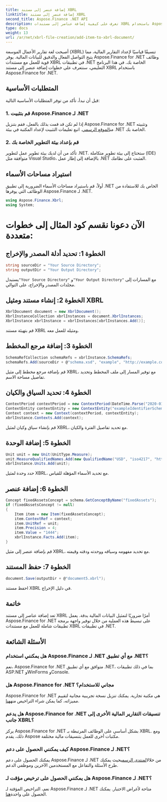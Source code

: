 ```yaml
---
title: إضافة عنصر إلى مستند XBRL
linktitle: إضافة عنصر إلى مستند XBRL
second_title: Aspose.Finance .NET API
description: تعرف على كيفية إضافة عناصر إلى مستندات XBRL باستخدام Aspose.Finance لـ .NET. قم بتبسيط إعداد التقارير المالية في تطبيقات .NET الخاصة بك. #التمويل
type: docs
weight: 13
url: /ar/net/xbrl-file-creation/add-item-to-xbrl-document/
---
```

أصبحت لغة تقارير الأعمال الموسعة (XBRL) تنسيقًا قياسيًا لإعداد التقارير المالية، مما يتيح التواصل الفعال والدقيق للبيانات المالية. يوفر Aspose.Finance for .NET وظائف قوية للعمل مع مستندات XBRL في تطبيقات .NET الخاصة بك. في هذا البرنامج التعليمي، سنتعرف على خطوات إضافة عنصر إلى مستند XBRL باستخدام Aspose.Finance for .NET.
## المتطلبات الأساسية
قبل أن نبدأ، تأكد من توفر المتطلبات الأساسية التالية:
### 1. قم بتثبيت Aspose.Finance لـ .NET
 إذا لم تكن قد قمت بذلك بالفعل، فقم بتنزيل Aspose.Finance for .NET وتثبيته من[الموقع الرسمي](https://releases.aspose.com/finance/net/). اتبع تعليمات التثبيت لإعداد المكتبة في بيئة .NET الخاصة بك.
### 2. قم بإعداد بيئة التطوير الخاصة بك
تأكد من أن لديك بيئة تطوير عمل لتطوير .NET. ستحتاج إلى بيئة تطوير متكاملة (IDE) متوافقة مثل Visual Studio، بالإضافة إلى إطار عمل .NET المثبت على نظامك.
## استيراد مساحات الأسماء
أولاً، قم باستيراد مساحات الأسماء الضرورية إلى تطبيق .NET الخاص بك للاستفادة من الوظائف التي يوفرها Aspose.Finance لـ .NET.
```csharp
using Aspose.Finance.Xbrl;
using System;
```
# الآن دعونا نقسم كود المثال إلى خطوات متعددة:
## الخطوة 1: تحديد أدلة المصدر والإخراج
```csharp
string sourceDir = "Your Source Directory";
string outputDir = "Your Output Directory";
```
 يستبدل`"Your Source Directory"` و`"Your Output Directory"` مع المسارات إلى مجلدات المصدر والإخراج، على التوالي.
## الخطوة 2: إنشاء مستند ومثيل XBRL
```csharp
XbrlDocument document = new XbrlDocument();
XbrlInstanceCollection xbrlInstances = document.XbrlInstances;
XbrlInstance xbrlInstance = xbrlInstances[xbrlInstances.Add()];
```
قم بتهيئة مستند XBRL ومثيله للعمل معه.
## الخطوة 3: إضافة مرجع المخطط
```csharp
SchemaRefCollection schemaRefs = xbrlInstance.SchemaRefs;
schemaRefs.Add(sourceDir + @"schema.xsd", "example", "http://example.com/xbrl/taxonomy");
```
قم بإضافة مرجع مخطط إلى مثيل XBRL، مع توفير المسار إلى ملف المخطط وتحديد تفاصيل مساحة الاسم.
## الخطوة 4: تحديد السياق والكيان
```csharp
ContextPeriod contextPeriod = new ContextPeriod(DateTime.Parse("2020-01-01"), DateTime.Parse("2020-02-10"));
ContextEntity contextEntity = new ContextEntity("exampleIdentifierScheme", "exampleIdentifier");
Context context = new Context(contextPeriod, contextEntity);
xbrlInstance.Contexts.Add(context);
```
قم بإنشاء سياق وكيان لمثيل XBRL، مع تحديد تفاصيل الفترة والكيان.
## الخطوة 5: إضافة الوحدة
```csharp
Unit unit = new Unit(UnitType.Measure);
unit.MeasureQualifiedNames.Add(new QualifiedName("USD", "iso4217", "http://www.xbrl.org/2003/iso4217"))؛
xbrlInstance.Units.Add(unit);
```
حدد وحدة لمثيل XBRL، مع تحديد الأسماء المؤهلة للقياس.
## الخطوة 6: إضافة عنصر
```csharp
Concept fixedAssetsConcept = schema.GetConceptByName("fixedAssets");
if (fixedAssetsConcept != null)
{
    Item item = new Item(fixedAssetsConcept);
    item.ContextRef = context;
    item.UnitRef = unit;
    item.Precision = 4;
    item.Value = "1444";
    xbrlInstance.Facts.Add(item);
}
```
قم بإضافة عنصر إلى مثيل XBRL، مع تحديد مفهومه وسياقه ووحدته ودقته وقيمته.
## الخطوة 7: حفظ المستند
```csharp
document.Save(outputDir + @"document5.xbrl");
```
احفظ مستند XBRL في دليل الإخراج.
## خاتمة
تعد إضافة عناصر إلى مستند XBRL أمرًا ضروريًا لتمثيل البيانات المالية بدقة. يعمل Aspose.Finance for .NET على تبسيط هذه العملية من خلال توفير واجهة برمجة تطبيقات شاملة للعمل مع مستندات XBRL في تطبيقات .NET.
## الأسئلة الشائعة
### هل يمكنني استخدام Aspose.Finance لـ .NET مع أي تطبيق .NET؟
نعم، Aspose.Finance for .NET متوافق مع أي تطبيق .NET، بما في ذلك تطبيقات ASP.NET وWinForms وConsole.
### هل Aspose.Finance for .NET مجاني للاستخدام؟
 Aspose.Finance for .NET هي مكتبة تجارية. يمكنك تنزيل نسخة تجريبية مجانية لتقييم مميزاته، كما يمكن شراء التراخيص منه[هنا](https://purchase.aspose.com/buy).
### هل يدعم Aspose.Finance for .NET تنسيقات التقارير المالية الأخرى إلى جانب XBRL؟
يركز Aspose.Finance for .NET بشكل أساسي على الوظائف المرتبطة بـ XBRL. ومع ذلك، يقدم Aspose مكتبات أخرى للعمل بتنسيقات مالية مختلفة.
### كيف يمكنني الحصول على دعم Aspose.Finance لـ .NET؟
 يمكنك الحصول على دعم Aspose.Finance لـ .NET من خلال[المنتدى الرسمي](https://forum.aspose.com/c/finance/43)حيث يمكنك طرح الأسئلة والتفاعل مع المستخدمين الآخرين وموظفي الدعم.
### هل يمكنني الحصول على ترخيص مؤقت لـ Aspose.Finance لـ .NET؟
 نعم، التراخيص المؤقتة لـ Aspose.Finance لـ .NET متاحة لأغراض الاختبار. يمكنك الحصول على واحدة[هنا](https://purchase.aspose.com/temporary-license/).